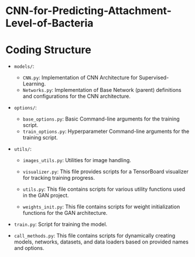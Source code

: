 # CNN-for-Predicting-Attachment-Level-of-Bacteria



# Coding Structure
- `models/`:
    - `CNN.py`: Implementation of CNN Architecture for Supervised-Learning.
    - `Networks.py`: Implementation of Base Network (parent) definitions and configurations for the CNN architecture.

- `options/`:
    - `base_options.py`: Basic Command-line arguments for the training script.
    - `train_options.py`: Hyperparameter Command-line arguments for the training script.

- `utils/`:
    - `images_utils.py`: Utilities for image handling.

    - `visualizer.py`: This file provides scripts for a TensorBoard visualizer for tracking training progress.
    - `utils.py`:  This file contains scripts for various utility functions used in the GAN project.
    - `weights_init.py`: This file contains scripts for weight initialization functions for the GAN architecture.

- `train.py`: Script for training the model.
- `call_methods.py`: This file contains scripts for dynamically creating models, networks, datasets, and data loaders based on provided names and options.
